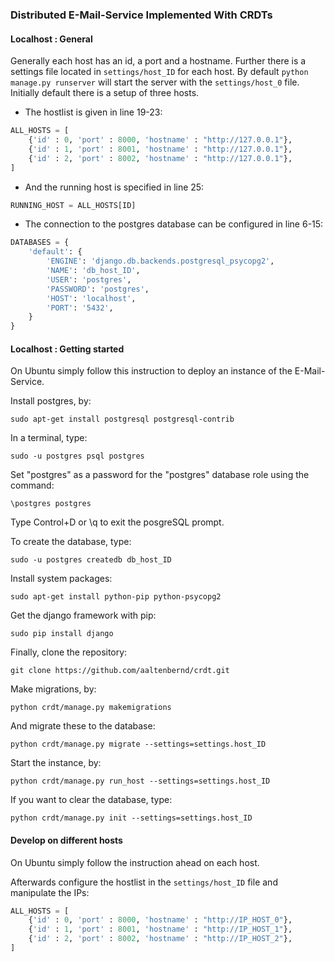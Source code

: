 ### Distributed E-Mail-Service Implemented With CRDTs

#### Localhost : General 

Generally each host has an id, a port and a hostname. Further there is a settings file located in ```settings/host_ID``` for each host. By default ```python manage.py runserver``` will start the server with the ```settings/host_0``` file. Initially default there is a setup of three hosts.

* The hostlist is given in line 19-23:

```python
ALL_HOSTS = [
	{'id' : 0, 'port' : 8000, 'hostname' : "http://127.0.0.1"},
	{'id' : 1, 'port' : 8001, 'hostname' : "http://127.0.0.1"},
	{'id' : 2, 'port' : 8002, 'hostname' : "http://127.0.0.1"},
]
```

* And the running host is specified in line 25:

```python
RUNNING_HOST = ALL_HOSTS[ID]
```

* The connection to the postgres database can be configured in line 6-15:

```python
DATABASES = {
    'default': {
        'ENGINE': 'django.db.backends.postgresql_psycopg2',
        'NAME': 'db_host_ID',
        'USER': 'postgres',
        'PASSWORD': 'postgres',
        'HOST': 'localhost',
        'PORT': '5432',
    }
}
```

#### Localhost : Getting started

On Ubuntu simply follow this instruction to deploy an instance of the E-Mail-Service.

Install postgres, by:

```
sudo apt-get install postgresql postgresql-contrib
```
In a terminal, type:

```
sudo -u postgres psql postgres
```
Set "postgres" as a password for the "postgres" database role using the command:

```
\postgres postgres
```
Type Control+D or \q to exit the posgreSQL prompt.

To create the database, type:

```
sudo -u postgres createdb db_host_ID
```

Install system packages:

```
sudo apt-get install python-pip python-psycopg2
```
Get the django framework with pip:

```
sudo pip install django
```
Finally, clone the repository:

```
git clone https://github.com/aaltenbernd/crdt.git
```
Make migrations, by:

```
python crdt/manage.py makemigrations
```
And migrate these to the database:

```
python crdt/manage.py migrate --settings=settings.host_ID
```
Start the instance, by:

```
python crdt/manage.py run_host --settings=settings.host_ID
```
If you want to clear the database, type:

```
python crdt/manage.py init --settings=settings.host_ID
```

#### Develop on different hosts

On Ubuntu simply follow the instruction ahead on each host.

Afterwards configure the hostlist in the ```settings/host_ID``` file and manipulate the IPs: 

```python
ALL_HOSTS = [
	{'id' : 0, 'port' : 8000, 'hostname' : "http://IP_HOST_0"},
	{'id' : 1, 'port' : 8001, 'hostname' : "http://IP_HOST_1"},
	{'id' : 2, 'port' : 8002, 'hostname' : "http://IP_HOST_2"},
]
```